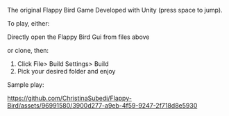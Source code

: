 The original Flappy Bird Game Developed with Unity (press space to jump).

To play, either:

Directly open the Flappy Bird Gui from files above

or clone, then:
1. Click File> Build Settings> Build
2. Pick your desired folder and enjoy

Sample play:

https://github.com/ChristinaSubedi/Flappy-Bird/assets/96991580/3900d277-a9eb-4f59-9247-2f718d8e5930

